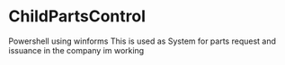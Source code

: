 # ChildPartsControl
Powershell using winforms
This is used as System for parts request and issuance in the company im working

